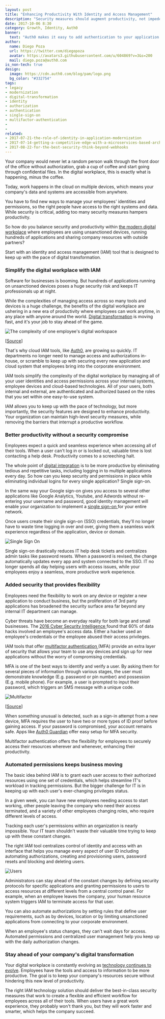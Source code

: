 ```yaml
---
layout: post
title: "Enhancing Productivity With Identity and Access Management"
description: "Security measures should augment productivity, not impede it"
date: 2017-10-06 8:30
category: Growth, Identity, Auth0
banner:
  text: "Auth0 makes it easy to add authentication to your application."
author:
  name: Diego Poza
  url: https://twitter.com/diegopoza
  avatar: https://avatars3.githubusercontent.com/u/604869?v=3&s=200
  mail: diego.poza@auth0.com
is_non-tech: true
design:
  image: https://cdn.auth0.com/blog/pam/logo.png
  bg_color: "#332754"
tags:
- legacy
- modernization
- digital-transformation
- identity
- authorization
- authentication
- single-sign-on
- multifactor-authentication
- 
- 
related:
- 2017-07-21-the-role-of-identity-in-application-modernization
- 2017-07-14-getting-a-competitive-edge-with-a-microservices-based-architecture
- 2017-08-22-for-the-best-security-think-beyond-webhooks
---
```


Your company would never let a random person walk through the front door of the office without authorization, grab a cup of coffee and start going through confidential files. In the digital workplace, this is exactly what is happening, minus the coffee.

Today, work happens in the cloud on multiple devices, which means your company's data and systems are accessible from anywhere.

You have to find new ways to manage your employees' identities and permissions, so the right people have access to the right systems and data. While security is critical, adding too many security measures hampers productivity.

So how do you balance security and productivity within [the modern digital workplace](https://www.interana.com/blog/how-leading-companies-are-tackling-the-challenges-of-digital-transformation/) where employees are using unsanctioned devices, running hundreds of applications and sharing company resources with outside partners?

Start with an identity and access management (IAM) tool that is designed to keep up with the pace of digital transformation.

### Simplify the digital workplace with IAM

Software for businesses is booming. But hundreds of applications running on unsanctioned devices poses a huge security risk and keeps IT professionals up at night.

While the complexities of managing access across so many tools and devices is a huge challenge, the benefits of the digital workplace are ushering in a new era of productivity where employees can work anytime, in any place with anyone around the world. [Digital transformation](https://www.interana.com/blog/curiosity-got-cat-promoted/) is moving fast, and it's your job to stay ahead of the game.

![The complexity of one employee's digital workspace](https://cdn.auth0.com/blog/employee/complexity.png)

[[Source](http://www.zdnet.com/blog/hinchcliffe/)]

That's why cloud IAM tools, like [Auth0](https://auth0.com/b2e-identity-management-for-employees), are growing so quickly. IT departments no longer need to manage access and authorizations in-house, or scramble to keep up with securing every new application and cloud system that employees bring into the corporate environment.

IAM tools simplify the complexity of the digital workplace by managing all of your user identities and access permissions across your internal systems, employee devices and cloud-based technologies. All of your users, both internal and external, are authenticated and authorized based on the roles that you set within one easy-to-use system.

IAM allows you to keep up with the pace of technology, but more importantly, the security features are designed to enhance productivity. Your organization can maintain high-level security measures, while removing the barriers that interrupt a productive workflow.

### Better productivity without a security compromise

Employees expect a quick and seamless experience when accessing all of their tools. When a user can't log in or is locked out, valuable time is lost contacting a help desk. Productivity comes to a screeching halt.

The whole point of [digital integration](https://amplitude.com/blog/2017/05/18/analytics-stack/) is to be more productive by eliminating tedious and repetitive tasks, including logging in to multiple applications every day. So how can you keep security and permissions in place while eliminating individual logins for every single application? Single sign-on.

In the same way your Google sign-on gives you access to several other applications like Google Analytics, Youtube, and Adwords without re-entering your username and password, good identity management will enable your organization to implement a [single sign-on ](https://auth0.com/blog/what-is-and-how-does-single-sign-on-work/)for your entire network.

Once users create their single sign-on (SSO) credentials, they'll no longer have to waste time logging in over and over, giving them a seamless work experience regardless of the application, device or domain.

![Single Sign On](https://cdn.auth0.com/blog/productivity/singlesignon.png)

Single sign-on drastically reduces IT help desk tickets and centralizes admin tasks like password resets. When a password is revised, the change automatically updates every app and system connected to the SSO. IT no longer spends all day helping users with access issues, while your employees enjoy a seamless, more productive work experience.

### Added security that provides flexibility

Employees need the flexibility to work on any device or register a new application to conduct business, but the proliferation of 3rd party applications has broadened the security surface area far beyond any internal IT department can manage.

Cyber threats have become an everyday reality for both large and small businesses. The [2016 Cyber Security Intelligence ](http://ibm.biz/2016CyberIndex) found that 60% of data hacks involved an employee's access data. Either a hacker used an employee's credentials or the employee abused their access privileges.

IAM tools that offer [multifactor authentication ](https://auth0.com/multifactor-authentication)(MFA) provide an extra layer of security that allows your team to use any devices and sign up for new applications without the worry of compromising credentials.

MFA is one of the best ways to identify and verify a user. By asking them for several pieces of information through various stages, the user must demonstrate knowledge (E.g. password or pin number) and possession (E.g. mobile phone). For example, a user is prompted to input their password, which triggers an SMS message with a unique code.

![Multifactor](https://cdn.auth0.com/blog/productivity/multifactor.png)

[[Source](http://it.miami.edu/_assets/images/multifactor1.png)]


When something unusual is detected, such as a sign-in attempt from a new device, MFA requires the user to have two or more types of ID proof before gaining access. If your password is compromised, your account remains safe. Apps like [Auth0 Guardian](https://auth0.com/multifactor-authentication) offer easy setup for MFA security.

Multifactor authentication offers the flexibility for employees to securely access their resources wherever and whenever, enhancing their productivity.

### Automated permissions keeps business moving

The basic idea behind IAM is to grant each user access to their authorized resources using one set of credentials, which helps streamline IT's workload in tracking permissions. But the bigger challenge for IT is in keeping up with each user's ever-changing privileges status.

In a given week, you can have new employees needing access to start working, other people leaving the company who need their access terminated, and a variety of other employees changing roles, who require different levels of access.

Tracking each user's permissions within an organization is nearly impossible. Your IT team shouldn't waste their valuable time trying to keep up with these constant changes.

The right IAM tool centralizes control of identity and access with an interface that helps you manage every aspect of user ID including automating authorizations, creating and provisioning users, password resets and blocking and deleting users.

![Users](https://cdn.auth0.com/blog/productivity/users.png)

Administrators can stay ahead of the constant changes by defining security protocols for specific applications and granting permissions to users to access resources at different levels from a central control panel. For example, when an employee leaves the company, your human resource system triggers IAM to terminate access for that user.

You can also automate authorizations by setting rules that define user requirements, such as by devices, location or by limiting unsanctioned applications from connecting to your corporate environment.

When an employee's status changes, they can't wait days for access. Automated permissions and centralized user management help you keep up with the daily authorization changes.

### Stay ahead of your company's digital transformation

Your digital workplace is constantly evolving as [technology continues to evolve](https://amplitude.com/blog/2017/04/26/digital-transformation-yellow-pages/). Employees have the tools and access to information to be more productive. The goal is to keep your company's resources secure without hindering this new level of productivity.

The right IAM technology solution should deliver the best-in-class security measures that work to create a flexible and efficient workflow for employees across all of their tools. When users have a great work experience, they probably won't thank you, but they will work faster and smarter, which helps the company succeed.
